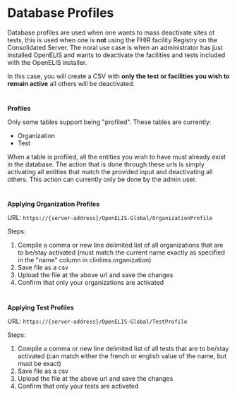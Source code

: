 # Database Profiles

Database profiles are used when one wants to mass deactivate sites ot tests, this is used when one is **not** using the FHIR facility Registry on the Consolidated Server. The noral use case is when an administrator has just installed OpenELIS and wants to deactivate the facilities and tests included with the OpenELIS installer. 

In this case, you will create a CSV with **only the test or facilities you wish to remain active** all others will be deactivated. 

# 
**Profiles**

Only some tables support being "profiled". These tables are currently:



*   Organization
*   Test

When a table is profiled, all the entities you wish to have must already exist in the database. The action that is done through these urls is simply activating all entities that match the provided input and deactivating all others. This action can currently only be done by the admin user.


# 
**Applying Organization Profiles**

URL: `https://{server-address}/OpenELIS-Global/OrganizationProfile`

Steps:



1. Compile a comma or new line delimited list of all organizations that are to be/stay activated (must match the current name exactly as specified in the "name" column in clinlims.organization)
2. Save file as a csv
3. Upload the file at the above url and save the changes
4. Confirm that only your organizations are activated

# 
**Applying Test Profiles**


URL: `https://{server-address}/OpenELIS-Global/TestProfile`

Steps:



1. Compile a comma or new line delimited list of all tests that are to be/stay activated (can match either the french or english value of the name, but must be exact)
2. Save file as a csv
3. Upload the file at the above url and save the changes
4. Confirm that only your tests are activated
